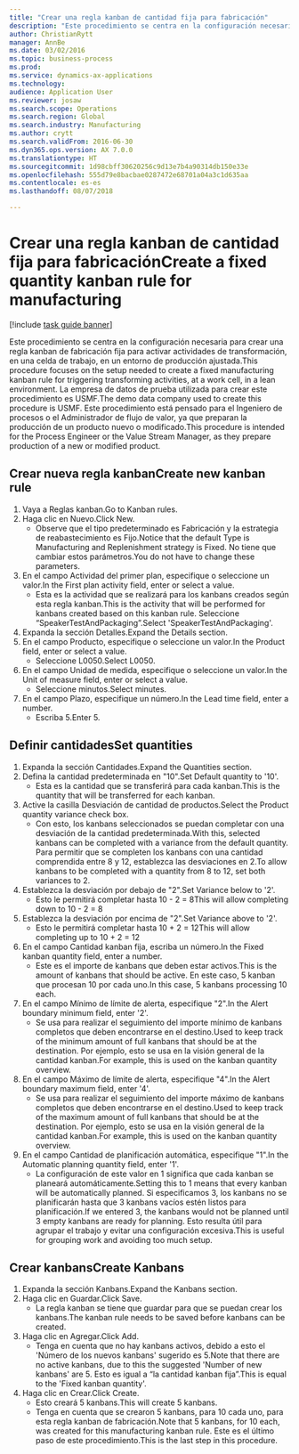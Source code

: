 ```yaml
--- 
title: "Crear una regla kanban de cantidad fija para fabricación"
description: "Este procedimiento se centra en la configuración necesaria para crear una regla kanban de fabricación fija para activar actividades de transformación, en una celda de trabajo, en un entorno de producción ajustada."
author: ChristianRytt
manager: AnnBe
ms.date: 03/02/2016
ms.topic: business-process
ms.prod: 
ms.service: dynamics-ax-applications
ms.technology: 
audience: Application User
ms.reviewer: josaw
ms.search.scope: Operations
ms.search.region: Global
ms.search.industry: Manufacturing
ms.author: crytt
ms.search.validFrom: 2016-06-30
ms.dyn365.ops.version: AX 7.0.0
ms.translationtype: HT
ms.sourcegitcommit: 1d98cbff30620256c9d13e7b4a90314db150e33e
ms.openlocfilehash: 555d79e8bacbae0287472e68701a04a3c1d635aa
ms.contentlocale: es-es
ms.lasthandoff: 08/07/2018

---
```

# <a name="create-a-fixed-quantity-kanban-rule-for-manufacturing"></a><span data-ttu-id="93f13-103">Crear una regla kanban de cantidad fija para fabricación</span><span class="sxs-lookup"><span data-stu-id="93f13-103">Create a fixed quantity kanban rule for manufacturing</span></span>

[!include [task guide banner](../../includes/task-guide-banner.md)]

<span data-ttu-id="93f13-104">Este procedimiento se centra en la configuración necesaria para crear una regla kanban de fabricación fija para activar actividades de transformación, en una celda de trabajo, en un entorno de producción ajustada.</span><span class="sxs-lookup"><span data-stu-id="93f13-104">This procedure focuses on the setup needed to create a fixed manufacturing kanban rule for triggering transforming activities, at a work cell, in a lean environment.</span></span> <span data-ttu-id="93f13-105">La empresa de datos de prueba utilizada para crear este procedimiento es USMF.</span><span class="sxs-lookup"><span data-stu-id="93f13-105">The demo data company used to create this procedure is USMF.</span></span> <span data-ttu-id="93f13-106">Este procedimiento está pensado para el Ingeniero de procesos o el Administrador de flujo de valor, ya que preparan la producción de un producto nuevo o modificado.</span><span class="sxs-lookup"><span data-stu-id="93f13-106">This procedure is intended for the Process Engineer or the Value Stream Manager, as they prepare production of a new or modified product.</span></span>


## <a name="create-new-kanban-rule"></a><span data-ttu-id="93f13-107">Crear nueva regla kanban</span><span class="sxs-lookup"><span data-stu-id="93f13-107">Create new kanban rule</span></span>
1. <span data-ttu-id="93f13-108">Vaya a Reglas kanban.</span><span class="sxs-lookup"><span data-stu-id="93f13-108">Go to Kanban rules.</span></span>
2. <span data-ttu-id="93f13-109">Haga clic en Nuevo.</span><span class="sxs-lookup"><span data-stu-id="93f13-109">Click New.</span></span>
    * <span data-ttu-id="93f13-110">Observe que el tipo predeterminado es Fabricación y la estrategia de reabastecimiento es Fijo.</span><span class="sxs-lookup"><span data-stu-id="93f13-110">Notice that the default Type is Manufacturing and Replenishment strategy is Fixed.</span></span> <span data-ttu-id="93f13-111">No tiene que cambiar estos parámetros.</span><span class="sxs-lookup"><span data-stu-id="93f13-111">You do not have to change these parameters.</span></span>  
3. <span data-ttu-id="93f13-112">En el campo Actividad del primer plan, especifique o seleccione un valor.</span><span class="sxs-lookup"><span data-stu-id="93f13-112">In the First plan activity field, enter or select a value.</span></span>
    * <span data-ttu-id="93f13-113">Esta es la actividad que se realizará para los kanbans creados según esta regla kanban.</span><span class="sxs-lookup"><span data-stu-id="93f13-113">This is the activity that will be performed for kanbans created based on this kanban rule.</span></span>  <span data-ttu-id="93f13-114">Seleccione “SpeakerTestAndPackaging”.</span><span class="sxs-lookup"><span data-stu-id="93f13-114">Select 'SpeakerTestAndPackaging'.</span></span>  
4. <span data-ttu-id="93f13-115">Expanda la sección Detalles.</span><span class="sxs-lookup"><span data-stu-id="93f13-115">Expand the Details section.</span></span>
5. <span data-ttu-id="93f13-116">En el campo Producto, especifique o seleccione un valor.</span><span class="sxs-lookup"><span data-stu-id="93f13-116">In the Product field, enter or select a value.</span></span>
    * <span data-ttu-id="93f13-117">Seleccione L0050.</span><span class="sxs-lookup"><span data-stu-id="93f13-117">Select L0050.</span></span>  
6. <span data-ttu-id="93f13-118">En el campo Unidad de medida, especifique o seleccione un valor.</span><span class="sxs-lookup"><span data-stu-id="93f13-118">In the Unit of measure field, enter or select a value.</span></span>
    * <span data-ttu-id="93f13-119">Seleccione minutos.</span><span class="sxs-lookup"><span data-stu-id="93f13-119">Select minutes.</span></span>  
7. <span data-ttu-id="93f13-120">En el campo Plazo, especifique un número.</span><span class="sxs-lookup"><span data-stu-id="93f13-120">In the Lead time field, enter a number.</span></span>
    * <span data-ttu-id="93f13-121">Escriba 5.</span><span class="sxs-lookup"><span data-stu-id="93f13-121">Enter 5.</span></span>  

## <a name="set-quantities"></a><span data-ttu-id="93f13-122">Definir cantidades</span><span class="sxs-lookup"><span data-stu-id="93f13-122">Set quantities</span></span>
1. <span data-ttu-id="93f13-123">Expanda la sección Cantidades.</span><span class="sxs-lookup"><span data-stu-id="93f13-123">Expand the Quantities section.</span></span>
2. <span data-ttu-id="93f13-124">Defina la cantidad predeterminada en "10".</span><span class="sxs-lookup"><span data-stu-id="93f13-124">Set Default quantity to '10'.</span></span>
    * <span data-ttu-id="93f13-125">Esta es la cantidad que se transferirá para cada kanban.</span><span class="sxs-lookup"><span data-stu-id="93f13-125">This is the quantity that will be transferred for each kanban.</span></span>  
3. <span data-ttu-id="93f13-126">Active la casilla Desviación de cantidad de productos.</span><span class="sxs-lookup"><span data-stu-id="93f13-126">Select the Product quantity variance check box.</span></span>
    * <span data-ttu-id="93f13-127">Con esto, los kanbans seleccionados se puedan completar con una desviación de la cantidad predeterminada.</span><span class="sxs-lookup"><span data-stu-id="93f13-127">With this, selected kanbans can be completed with a variance from the default quantity.</span></span>  <span data-ttu-id="93f13-128">Para permitir que se completen los kanbans con una cantidad comprendida entre 8 y 12, establezca las desviaciones en 2.</span><span class="sxs-lookup"><span data-stu-id="93f13-128">To allow kanbans to be completed with a quantity from 8 to 12, set both variances to 2.</span></span>  
4. <span data-ttu-id="93f13-129">Establezca la desviación por debajo de "2".</span><span class="sxs-lookup"><span data-stu-id="93f13-129">Set Variance below to '2'.</span></span>
    * <span data-ttu-id="93f13-130">Esto le permitirá completar hasta 10 - 2 = 8</span><span class="sxs-lookup"><span data-stu-id="93f13-130">This will allow completing down to 10 - 2 = 8</span></span>  
5. <span data-ttu-id="93f13-131">Establezca la desviación por encima de "2".</span><span class="sxs-lookup"><span data-stu-id="93f13-131">Set Variance above to '2'.</span></span>
    * <span data-ttu-id="93f13-132">Esto le permitirá completar hasta 10 + 2 = 12</span><span class="sxs-lookup"><span data-stu-id="93f13-132">This will allow completing up to 10 + 2 = 12</span></span>  
6. <span data-ttu-id="93f13-133">En el campo Cantidad kanban fija, escriba un número.</span><span class="sxs-lookup"><span data-stu-id="93f13-133">In the Fixed kanban quantity field, enter a number.</span></span>
    * <span data-ttu-id="93f13-134">Este es el importe de kanbans que deben estar activos.</span><span class="sxs-lookup"><span data-stu-id="93f13-134">This is the amount of kanbans that should be active.</span></span> <span data-ttu-id="93f13-135">En este caso, 5 kanban que procesan 10 por cada uno.</span><span class="sxs-lookup"><span data-stu-id="93f13-135">In this case, 5 kanbans processing 10 each.</span></span>  
7. <span data-ttu-id="93f13-136">En el campo Mínimo de límite de alerta, especifique "2".</span><span class="sxs-lookup"><span data-stu-id="93f13-136">In the Alert boundary minimum field, enter '2'.</span></span>
    * <span data-ttu-id="93f13-137">Se usa para realizar el seguimiento del importe mínimo de kanbans completos que deben encontrarse en el destino.</span><span class="sxs-lookup"><span data-stu-id="93f13-137">Used to keep track of the minimum amount of full kanbans that should be at the destination.</span></span> <span data-ttu-id="93f13-138">Por ejemplo, esto se usa en la visión general de la cantidad kanban.</span><span class="sxs-lookup"><span data-stu-id="93f13-138">For example, this is used on the kanban quantity overview.</span></span>  
8. <span data-ttu-id="93f13-139">En el campo Máximo de límite de alerta, especifique "4".</span><span class="sxs-lookup"><span data-stu-id="93f13-139">In the Alert boundary maximum field, enter '4'.</span></span>
    * <span data-ttu-id="93f13-140">Se usa para realizar el seguimiento del importe máximo de kanbans completos que deben encontrarse en el destino.</span><span class="sxs-lookup"><span data-stu-id="93f13-140">Used to keep track of the maximum amount of full kanbans that should be at the destination.</span></span> <span data-ttu-id="93f13-141">Por ejemplo, esto se usa en la visión general de la cantidad kanban.</span><span class="sxs-lookup"><span data-stu-id="93f13-141">For example, this is used on the kanban quantity overview.</span></span>  
9. <span data-ttu-id="93f13-142">En el campo Cantidad de planificación automática, especifique "1".</span><span class="sxs-lookup"><span data-stu-id="93f13-142">In the Automatic planning quantity field, enter '1'.</span></span>
    * <span data-ttu-id="93f13-143">La configuración de este valor en 1 significa que cada kanban se planeará automáticamente.</span><span class="sxs-lookup"><span data-stu-id="93f13-143">Setting this to 1 means that every kanban will be automatically planned.</span></span>   <span data-ttu-id="93f13-144">Si especificamos 3, los kanbans no se planificarán hasta que 3 kanbans vacíos estén listos para planificación.</span><span class="sxs-lookup"><span data-stu-id="93f13-144">If we entered 3, the kanbans would not be planned until 3 empty kanbans are ready for planning.</span></span> <span data-ttu-id="93f13-145">Esto resulta útil para agrupar el trabajo y evitar una configuración excesiva.</span><span class="sxs-lookup"><span data-stu-id="93f13-145">This is useful for grouping work and avoiding too much setup.</span></span>  

## <a name="create-kanbans"></a><span data-ttu-id="93f13-146">Crear kanbans</span><span class="sxs-lookup"><span data-stu-id="93f13-146">Create Kanbans</span></span>
1. <span data-ttu-id="93f13-147">Expanda la sección Kanbans.</span><span class="sxs-lookup"><span data-stu-id="93f13-147">Expand the Kanbans section.</span></span>
2. <span data-ttu-id="93f13-148">Haga clic en Guardar.</span><span class="sxs-lookup"><span data-stu-id="93f13-148">Click Save.</span></span>
    * <span data-ttu-id="93f13-149">La regla kanban se tiene que guardar para que se puedan crear los kanbans.</span><span class="sxs-lookup"><span data-stu-id="93f13-149">The kanban rule needs to be saved before kanbans can be created.</span></span>  
3. <span data-ttu-id="93f13-150">Haga clic en Agregar.</span><span class="sxs-lookup"><span data-stu-id="93f13-150">Click Add.</span></span>
    * <span data-ttu-id="93f13-151">Tenga en cuenta que no hay kanbans activos, debido a esto el 'Número de los nuevos kanbans' sugerido es 5.</span><span class="sxs-lookup"><span data-stu-id="93f13-151">Note that there are no active kanbans, due to this the suggested 'Number of new kanbans' are 5.</span></span> <span data-ttu-id="93f13-152">Esto es igual a “la cantidad kanban fija”.</span><span class="sxs-lookup"><span data-stu-id="93f13-152">This is equal to the 'Fixed kanban quantity'.</span></span>  
4. <span data-ttu-id="93f13-153">Haga clic en Crear.</span><span class="sxs-lookup"><span data-stu-id="93f13-153">Click Create.</span></span>
    * <span data-ttu-id="93f13-154">Esto creará 5 kanbans.</span><span class="sxs-lookup"><span data-stu-id="93f13-154">This will create 5 kanbans.</span></span>  
    * <span data-ttu-id="93f13-155">Tenga en cuenta que se crearon 5 kanbans, para 10 cada uno, para esta regla kanban de fabricación.</span><span class="sxs-lookup"><span data-stu-id="93f13-155">Note that 5 kanbans, for 10 each, was created for this manufacturing kanban rule.</span></span> <span data-ttu-id="93f13-156">Este es el último paso de este procedimiento.</span><span class="sxs-lookup"><span data-stu-id="93f13-156">This is the last step in this procedure.</span></span>  


